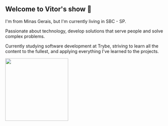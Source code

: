 ## Welcome to Vitor's show 🎩

I'm from Minas Gerais, but I'm currently living in SBC - SP.

Passionate about technology, develop solutions that serve people and solve complex problems.

Currently studying software development at Trybe, striving to learn all the content to the fullest, and applying everything I've learned to the projects.

<img height="200" src="https://github-readme-stats.vercel.app/api?username=vitor-rc1&count_private=true&theme=yeblu">
